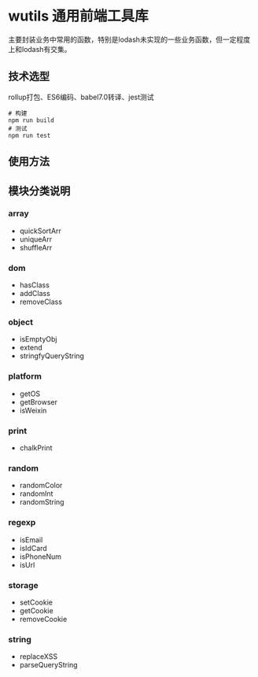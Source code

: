 # wutils 通用前端工具库

主要封装业务中常用的函数，特别是lodash未实现的一些业务函数，但一定程度上和lodash有交集。

## 技术选型
rollup打包、ES6编码、babel7.0转译、jest测试
~~~
# 构建
npm run build
# 测试
npm run test
~~~

## 使用方法

## 模块分类说明

### array

- quickSortArr
- uniqueArr
- shuffleArr

### dom

- hasClass
- addClass
- removeClass

### object

- isEmptyObj
- extend
- stringfyQueryString

### platform

- getOS
- getBrowser
- isWeixin

### print

- chalkPrint

### random

- randomColor
- randomInt
- randomString

### regexp

- isEmail
- isIdCard
- isPhoneNum
- isUrl

### storage

- setCookie
- getCookie
- removeCookie

### string

- replaceXSS
- parseQueryString